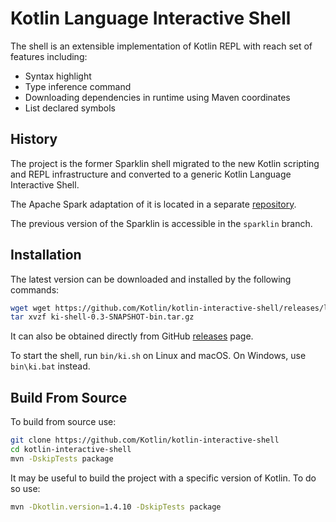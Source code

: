 # Kotlin Language Interactive Shell

The shell is an extensible implementation of Kotlin REPL with reach set of features including:

- Syntax highlight
- Type inference command
- Downloading dependencies in runtime using Maven coordinates
- List declared symbols


## History

The project is the former Sparklin shell migrated to the new Kotlin scripting and REPL infrastructure and converted to a
generic Kotlin Language Interactive Shell.

The Apache Spark adaptation of it is located in a separate [repository](https://github.com/Kotlin/kotlin-spark-shell).

The previous version of the Sparklin is accessible in the `sparklin` branch.

## Installation

The latest version can be downloaded and installed by the following commands:

```bash
wget wget https://github.com/Kotlin/kotlin-interactive-shell/releases/latest/download/ki-shell-0.3-SNAPSHOT-bin.tar.gz
tar xvzf ki-shell-0.3-SNAPSHOT-bin.tar.gz
```

It can also be obtained directly from
GitHub [releases](https://github.com/Kotlin/kotlin-interactive-shell/releases/latest) page. 

To start the shell, run `bin/ki.sh` on Linux and macOS. On Windows, use `bin\ki.bat` instead.

## Build From Source

To build from source use:
```bash
git clone https://github.com/Kotlin/kotlin-interactive-shell
cd kotlin-interactive-shell
mvn -DskipTests package
```
It may be useful to build the project with a specific version of Kotlin. To do so use:
```bash
mvn -Dkotlin.version=1.4.10 -DskipTests package
```
